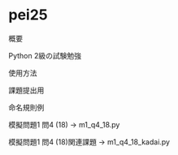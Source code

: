 # pei25
概要

Python 2級の試験勉強

使用方法

課題提出用


命名規則例

模擬問題1 問4 (18) -> m1_q4_18.py

模擬問題1 問4 (18)関連課題 -> m1_q4_18_kadai.py
